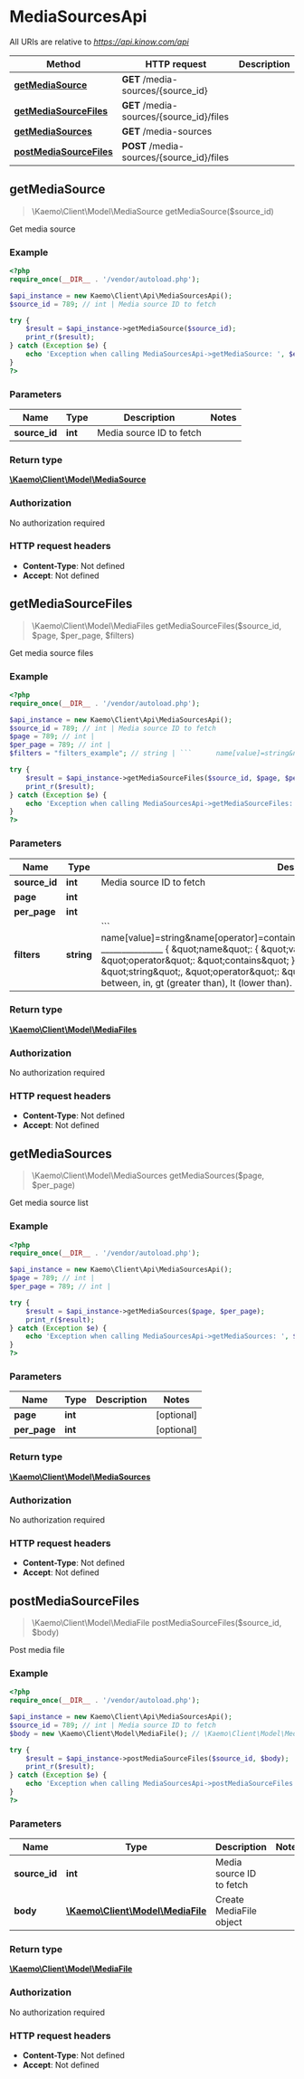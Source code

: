 # MediaSourcesApi

All URIs are relative to *https://api.kinow.com/api*

Method | HTTP request | Description
------------- | ------------- | -------------
[**getMediaSource**](#getMediaSource) | **GET** /media-sources/{source_id} | 
[**getMediaSourceFiles**](#getMediaSourceFiles) | **GET** /media-sources/{source_id}/files | 
[**getMediaSources**](#getMediaSources) | **GET** /media-sources | 
[**postMediaSourceFiles**](#postMediaSourceFiles) | **POST** /media-sources/{source_id}/files | 


## **getMediaSource**
> \Kaemo\Client\Model\MediaSource getMediaSource($source_id)



Get media source

### Example
```php
<?php
require_once(__DIR__ . '/vendor/autoload.php');

$api_instance = new Kaemo\Client\Api\MediaSourcesApi();
$source_id = 789; // int | Media source ID to fetch

try {
    $result = $api_instance->getMediaSource($source_id);
    print_r($result);
} catch (Exception $e) {
    echo 'Exception when calling MediaSourcesApi->getMediaSource: ', $e->getMessage(), PHP_EOL;
}
?>
```

### Parameters

Name | Type | Description  | Notes
------------- | ------------- | ------------- | -------------
 **source_id** | **int**| Media source ID to fetch |

### Return type

[**\Kaemo\Client\Model\MediaSource**](#MediaSource)

### Authorization

No authorization required

### HTTP request headers

 - **Content-Type**: Not defined
 - **Accept**: Not defined

## **getMediaSourceFiles**
> \Kaemo\Client\Model\MediaFiles getMediaSourceFiles($source_id, $page, $per_page, $filters)



Get media source files

### Example
```php
<?php
require_once(__DIR__ . '/vendor/autoload.php');

$api_instance = new Kaemo\Client\Api\MediaSourcesApi();
$source_id = 789; // int | Media source ID to fetch
$page = 789; // int | 
$per_page = 789; // int | 
$filters = "filters_example"; // string | ```      name[value]=string&name[operator]=contains&date_add[value]=string&date_add[operator]=lt      _______________        {      \"name\": {      \"value\": \"string\",      \"operator\": \"contains\"      },      \"date_add\": {      \"value\": \"string\",      \"operator\": \"lt\"      }      } ```Operator can be: strict, contains, between, in, gt (greater than), lt (lower than).

try {
    $result = $api_instance->getMediaSourceFiles($source_id, $page, $per_page, $filters);
    print_r($result);
} catch (Exception $e) {
    echo 'Exception when calling MediaSourcesApi->getMediaSourceFiles: ', $e->getMessage(), PHP_EOL;
}
?>
```

### Parameters

Name | Type | Description  | Notes
------------- | ------------- | ------------- | -------------
 **source_id** | **int**| Media source ID to fetch |
 **page** | **int**|  | [optional]
 **per_page** | **int**|  | [optional]
 **filters** | **string**| &#x60;&#x60;&#x60;      name[value]&#x3D;string&amp;name[operator]&#x3D;contains&amp;date_add[value]&#x3D;string&amp;date_add[operator]&#x3D;lt      _______________        {      \&quot;name\&quot;: {      \&quot;value\&quot;: \&quot;string\&quot;,      \&quot;operator\&quot;: \&quot;contains\&quot;      },      \&quot;date_add\&quot;: {      \&quot;value\&quot;: \&quot;string\&quot;,      \&quot;operator\&quot;: \&quot;lt\&quot;      }      } &#x60;&#x60;&#x60;Operator can be: strict, contains, between, in, gt (greater than), lt (lower than). | [optional]

### Return type

[**\Kaemo\Client\Model\MediaFiles**](#MediaFiles)

### Authorization

No authorization required

### HTTP request headers

 - **Content-Type**: Not defined
 - **Accept**: Not defined

## **getMediaSources**
> \Kaemo\Client\Model\MediaSources getMediaSources($page, $per_page)



Get media source list

### Example
```php
<?php
require_once(__DIR__ . '/vendor/autoload.php');

$api_instance = new Kaemo\Client\Api\MediaSourcesApi();
$page = 789; // int | 
$per_page = 789; // int | 

try {
    $result = $api_instance->getMediaSources($page, $per_page);
    print_r($result);
} catch (Exception $e) {
    echo 'Exception when calling MediaSourcesApi->getMediaSources: ', $e->getMessage(), PHP_EOL;
}
?>
```

### Parameters

Name | Type | Description  | Notes
------------- | ------------- | ------------- | -------------
 **page** | **int**|  | [optional]
 **per_page** | **int**|  | [optional]

### Return type

[**\Kaemo\Client\Model\MediaSources**](#MediaSources)

### Authorization

No authorization required

### HTTP request headers

 - **Content-Type**: Not defined
 - **Accept**: Not defined

## **postMediaSourceFiles**
> \Kaemo\Client\Model\MediaFile postMediaSourceFiles($source_id, $body)



Post media file

### Example
```php
<?php
require_once(__DIR__ . '/vendor/autoload.php');

$api_instance = new Kaemo\Client\Api\MediaSourcesApi();
$source_id = 789; // int | Media source ID to fetch
$body = new \Kaemo\Client\Model\MediaFile(); // \Kaemo\Client\Model\MediaFile | Create MediaFile object

try {
    $result = $api_instance->postMediaSourceFiles($source_id, $body);
    print_r($result);
} catch (Exception $e) {
    echo 'Exception when calling MediaSourcesApi->postMediaSourceFiles: ', $e->getMessage(), PHP_EOL;
}
?>
```

### Parameters

Name | Type | Description  | Notes
------------- | ------------- | ------------- | -------------
 **source_id** | **int**| Media source ID to fetch |
 **body** | [**\Kaemo\Client\Model\MediaFile**](#\Kaemo\Client\Model\MediaFile)| Create MediaFile object |

### Return type

[**\Kaemo\Client\Model\MediaFile**](#MediaFile)

### Authorization

No authorization required

### HTTP request headers

 - **Content-Type**: Not defined
 - **Accept**: Not defined

